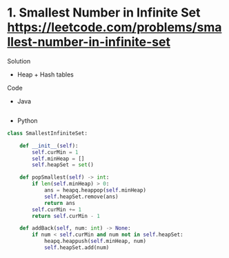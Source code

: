 # 1. Smallest Number in Infinite Set https://leetcode.com/problems/smallest-number-in-infinite-set

Solution

- Heap + Hash tables 

Code

- Java

```java

```

- Python

```python
class SmallestInfiniteSet:

    def __init__(self):
        self.curMin = 1
        self.minHeap = []
        self.heapSet = set()

    def popSmallest(self) -> int:
        if len(self.minHeap) > 0:
            ans = heapq.heappop(self.minHeap)
            self.heapSet.remove(ans)
            return ans
        self.curMin += 1
        return self.curMin - 1

    def addBack(self, num: int) -> None:
        if num < self.curMin and num not in self.heapSet:
            heapq.heappush(self.minHeap, num)
            self.heapSet.add(num)
```
